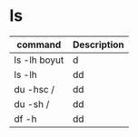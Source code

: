 # ls
| command | Description|
|-----|----| 
| ls -lh boyut | d |
| ls -lh | dd |
| du -hsc / | dd |
| du -sh / | dd |
| df -h | dd |

